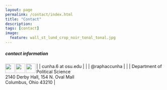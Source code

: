 ```yaml
---
layout: page
permalink: /contact/index.html
title: "Contact"
description:
tags: [contact]
image:
  feature: wall_st_lund_crop_noir_tonal_tonal.jpg
---
```


##### contact information

|<img src="../images/email_icon.png" style="width: 30px;" align="left"> | cunha.6 at osu.edu |
|<img src="../images/twitter_icon.png" style="width: 30px;" align="left"> | @raphaccunha |
|<img src="../images/mailing_icon.png" style="width: 30px;" align="left"> | Department of Political Science<br>2140 Derby Hall, 154 N. Oval Mall<br>Columbus, Ohio 43210 |






